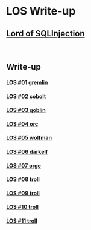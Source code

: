 # **LOS Write-up**

## [Lord of SQLInjection](https://los.rubiya.kr/)

<br>

## Write-up

#### [LOS #01 gremlin](https://0xe82de.tistory.com/4)

#### [LOS #02 cobolt](https://0xe82de.tistory.com/5)

#### [LOS #03 goblin](https://0xe82de.tistory.com/6)

#### [LOS #04 orc](https://0xe82de.tistory.com/7)

#### [LOS #05 wolfman](https://0xe82de.tistory.com/8)

#### [LOS #06 darkelf](https://0xe82de.tistory.com/9)

#### [LOS #07 orge](https://0xe82de.tistory.com/10)

#### [LOS #08 troll](https://0xe82de.tistory.com/11)

#### [LOS #09 troll](https://0xe82de.tistory.com/12)

#### [LOS #10 troll](https://0xe82de.tistory.com/13)

#### [LOS #11 troll](https://0xe82de.tistory.com/14)
